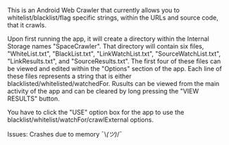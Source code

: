 This is an Android Web Crawler that currently allows you to whitelist/blacklist/flag specific strings, within the URLs and source code, that it crawls.

Upon first running the app, it will create a directory within the Internal Storage names "SpaceCrawler".  That directory will contain six files, "WhiteList.txt", "BlackList.txt", "LinkWatchList.txt", "SourceWatchList.txt", "LinkResults.txt", and "SourceResults.txt".  The first four of these files can be viewed and edited within the "Options" section of the app.  Each line of these files represents a string that is either blacklisted/whitelisted/watchedFor.  Rusults can be viewed from the main activity of the app and can be cleared by long pressing the "VIEW RESULTS" button.

You have to click the "USE" option box for the app to use the blacklist/whitelist/watchFor/crawlExternal options.

Issues: Crashes due to memory ¯\\_(ツ)_/¯
